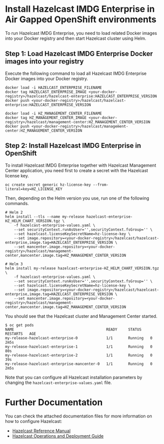 # Install Hazelcast IMDG Enterprise in Air Gapped OpenShift environments

To run Hazelcast IMDG Enterprise, you need to load related Docker images into your Docker registry and then start Hazelcast cluster using Helm.

## Step 1: Load Hazelcast IMDG Enterprise Docker images into your registry

Execute the following command to load all Hazelcast IMDG Enterprise Docker images into your Docker registry.

	docker load -i HAZELCAST_ENTERPRISE_FILENAME
	docker tag HAZELCAST_ENTERPRISE_IMAGE <your-docker-registry>/hazelcast/hazelcast-enterprise:HAZELCAST_ENTERPRISE_VERSION
	docker push <your-docker-registry>/hazelcast/hazelcast-enterprise:HAZELCAST_ENTERPRISE_VERSION

	docker load -i HZ_MANAGEMENT_CENTER_FILENAME
	docker tag HZ_MANAGEMENT_CENTER_IMAGE <your-docker-registry>/hazelcast/management-center:HZ_MANAGEMENT_CENTER_VERSION
	docker push <your-docker-registry>/hazelcast/management-center:HZ_MANAGEMENT_CENTER_VERSION

## Step 2: Install Hazelcast IMDG Enterprise in OpenShift

To install Hazelcast IMDG Enterprise together with Hazelcast Management Center application, you need first to create a secret with the Hazelcast license key.

	oc create secret generic hz-license-key --from-literal=key=HZ_LICENSE_KEY

Then, depending on the Helm version you use, run one of the following commands.

    # Helm 2
	helm install --tls --name my-release hazelcast-enterprise-HZ_HELM_CHART_VERSION.tgz \
		-f hazelcast-enterprise-values.yaml \
		--set securityContext.runAsUser='',securityContext.fsGroup='' \
		--set hazelcast.licenseKeySecretName=hz-license-key \
		--set image.repository=<your-docker-registry>/hazelcast/hazelcast-enterprise,image.tag=HAZELCAST_ENTERPRISE_VERSION \
		--set mancenter.image.repository=<your-docker-registry>/hazelcast/management-center,mancenter.image.tag=HZ_MANAGEMENT_CENTER_VERSION
    
    # Helm 3
	helm install my-release hazelcast-enterprise-HZ_HELM_CHART_VERSION.tgz \
		-f hazelcast-enterprise-values.yaml \
		--set securityContext.runAsUser='',securityContext.fsGroup='' \
		--set hazelcast.licenseKeySecretName=hz-license-key \
		--set image.repository=<your-docker-registry>/hazelcast/hazelcast-enterprise,image.tag=HAZELCAST_ENTERPRISE_VERSION \
		--set mancenter.image.repository=<your-docker-registry>/hazelcast/management-center,mancenter.image.tag=HZ_MANAGEMENT_CENTER_VERSION

You should see that the Hazelcast cluster and Management Center started.

	$ oc get pods
	NAME                                          READY     STATUS    RESTARTS   AGE
	my-release-hazelcast-enterprise-0             1/1       Running   0          2m5s
	my-release-hazelcast-enterprise-1             1/1       Running   0          80s
	my-release-hazelcast-enterprise-2             1/1       Running   0          39s
	my-release-hazelcast-enterprise-mancenter-0   1/1       Running   0          2m5s

Note that you can configure all Hazelcast installation parameters by changing the `hazelcast-enterprise-values.yaml` file.

# Further Documentation

You can check the attached documentation files for more information on how to configure Hazelcast:
* [Hazelcast Reference Manual](hazelcast-reference-manual.pdf)
* [Hazelcast Operations and Deployment Guide](hazelcast-operations-and-deployment-guide.pdf)